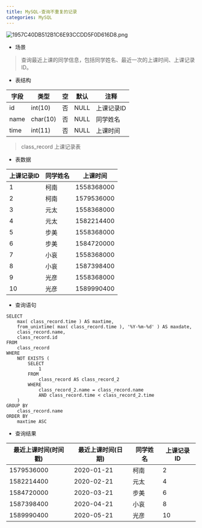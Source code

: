 ```yaml
---
title: MySQL-查询不重复的记录
categories: MySQL
---
```

![1957C40DB512B1C6E93CCDD5F0D616D8.png](https://upload-images.jianshu.io/upload_images/15325592-63c3c5d09f360217.png?imageMogr2/auto-orient/strip%7CimageView2/2/w/1240)
<!-- more -->

- 场景

> 查询最近上课的同学信息，包括同学姓名、最近一次的上课时间、上课记录ID。

- 表结构

|字段|类型|空|默认|注释|
|------|------|------|------|------|
|id    |int(10)     |否 |NULL  |    上课记录ID         |
|name  |char(10) |否 |   NULL |   同学姓名  |
|time |int(11)     |否   |NULL  |   上课时间  |

>class_record 上课记录表

- 表数据

|上课记录ID|同学姓名|上课时间|
|------|------|------|
|1	|柯南	|1558368000
|2	|柯南	|1579536000
|3	|元太	|1558368000
|4	|元太	|1582214400
|5	|步美	|1558368000
|6	|步美	|1584720000
|7	|小哀	|1558368000
|8	|小哀	|1587398400
|9	|光彦	|1558368000
|10|	光彦	|1589990400

- 查询语句

```
SELECT
	max( class_record.time ) AS maxtime,
	from_unixtime( max( class_record.time ), '%Y-%m-%d' ) AS maxdate,
	class_record.name,
	class_record.id 
FROM
	class_record 
WHERE
	NOT EXISTS (  
		SELECT
			1 
		FROM
			class_record AS class_record_2 
		WHERE
			class_record_2.name = class_record.name 
			AND class_record.time < class_record_2.time
	) 
GROUP BY
	class_record.name 
ORDER BY
	maxtime ASC
```

- 查询结果

|最近上课时间(时间戳)|最近上课时间(日期)|同学姓名|上课记录ID|
|------|------|------|------|
|1579536000	|2020-01-21	|柯南	|2
|1582214400	|2020-02-21	|元太	|4
|1584720000	|2020-03-21	|步美	|6
|1587398400	|2020-04-21	|小哀	|8
|1589990400	|2020-05-21	|光彦	|10
